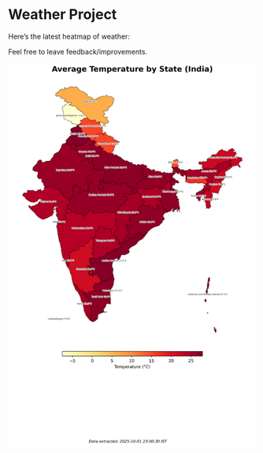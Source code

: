 # Weather Project

Here’s the latest heatmap of weather:

Feel free to leave feedback/improvements.

![India Heatmap](docs/assets/india_heatmap.png?v=DD6538)
